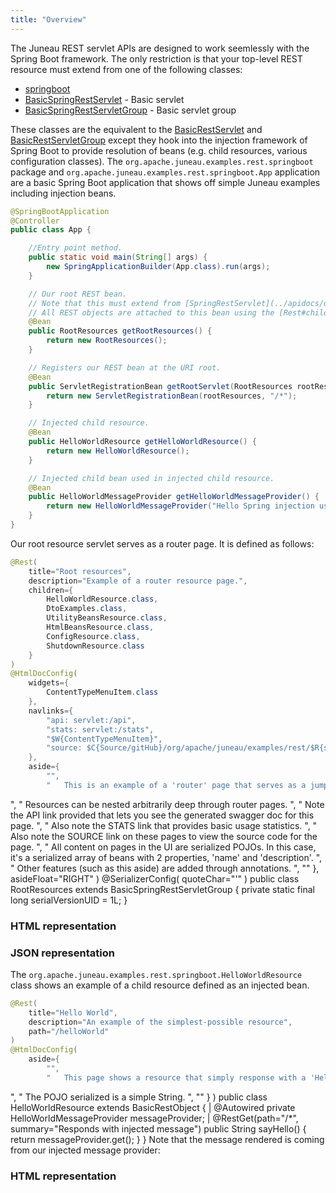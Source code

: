 ```yaml
---
title: "Overview"
---
```


The Juneau REST servlet APIs are designed to work seemlessly with the Spring Boot framework.
The only restriction is that your top-level REST resource must extend from one of the following classes:
- [springboot](../apidocs/org/apache/juneau/rest/springboot.html)
- [BasicSpringRestServlet](../apidocs/org/apache/juneau/rest/springboot/BasicSpringRestServlet.html) - Basic servlet
- [BasicSpringRestServletGroup](../apidocs/org/apache/juneau/rest/springboot/BasicSpringRestServletGroup.html) - Basic servlet group

These classes are the equivalent to the [BasicRestServlet](../apidocs/org/apache/juneau/rest/servlet/BasicRestServlet.html) and [BasicRestServletGroup](../apidocs/org/apache/juneau/rest/servlet/BasicRestServletGroup.html)
except they hook into the injection framework of Spring Boot to provide resolution of beans (e.g. child resources, various
configuration classes).
The `org.apache.juneau.examples.rest.springboot` package and `org.apache.juneau.examples.rest.springboot.App`
application are a basic Spring Boot application that shows off simple Juneau examples including injection beans.

```java
@SpringBootApplication
@Controller
public class App {

    //Entry point method.
    public static void main(String[] args) {
        new SpringApplicationBuilder(App.class).run(args);
    }

    // Our root REST bean.
    // Note that this must extend from [SpringRestServlet](../apidocs/org/apache/juneau/rest/springboot/SpringRestServlet.html) to allow use of injection.
    // All REST objects are attached to this bean using the [Rest#children()](../apidocs/org/apache/juneau/rest/annotation/Rest.html#children()) annotation.
    @Bean
    public RootResources getRootResources() {
        return new RootResources();
    }

    // Registers our REST bean at the URI root.
    @Bean
    public ServletRegistrationBean getRootServlet(RootResources rootResources) {
        return new ServletRegistrationBean(rootResources, "/*");
    }

    // Injected child resource.
    @Bean
    public HelloWorldResource getHelloWorldResource() {
        return new HelloWorldResource();
    }

    // Injected child bean used in injected child resource.
    @Bean
    public HelloWorldMessageProvider getHelloWorldMessageProvider() {
        return new HelloWorldMessageProvider("Hello Spring injection user!");
    }
}
```


Our root resource servlet serves as a router page.  It is defined as follows:

```java
@Rest(
    title="Root resources",
    description="Example of a router resource page.",
    children={
        HelloWorldResource.class,
        DtoExamples.class,
        UtilityBeansResource.class,
        HtmlBeansResource.class,
        ConfigResource.class,
        ShutdownResource.class
    }
)
@HtmlDocConfig(
    widgets={
        ContentTypeMenuItem.class
    },
    navlinks={
        "api: servlet:/api",
        "stats: servlet:/stats",
        "$W{ContentTypeMenuItem}",
        "source: $C{Source/gitHub}/org/apache/juneau/examples/rest/$R{servletClassSimple}.java"
    },
    aside={
        "",
        "	This is an example of a 'router' page that serves as a jumping-off point to child resources.
```


",
"
Resources can be nested arbitrarily deep through router pages.
",
"
Note the API link provided that lets you see the generated swagger doc for this page.
",
"
Also note the STATS link that provides basic usage statistics.
",
"
Also note the SOURCE link on these pages to view the source code for the page.
",
"
All content on pages in the UI are serialized POJOs.  In this case, it's a serialized array of beans with 2 properties, 'name' and 'description'.
",
"
Other features (such as this aside) are added through annotations.
",
""
\},
asideFloat="RIGHT"
)
@SerializerConfig(
quoteChar="'"
)
public class RootResources extends BasicSpringRestServletGroup \{
private static final long serialVersionUID = 1L;
\}
### HTML representation
### JSON representation

The `org.apache.juneau.examples.rest.springboot.HelloWorldResource` class shows an example of a child resource
defined as an injected bean.

```java
@Rest(
    title="Hello World",
    description="An example of the simplest-possible resource",
    path="/helloWorld"
)
@HtmlDocConfig(
    aside={
        "",
        "	This page shows a resource that simply response with a 'Hello world!' message
```


",
"
The POJO serialized is a simple String.
",
""
\}
)
public class HelloWorldResource extends BasicRestObject \{
|		@Autowired
private HelloWorldMessageProvider messageProvider;
|		@RestGet(path="/*", summary="Responds with injected message")
public String sayHello() \{
return messageProvider.get();
\}
\}
Note that the message rendered is coming from our injected message provider:
### HTML representation
